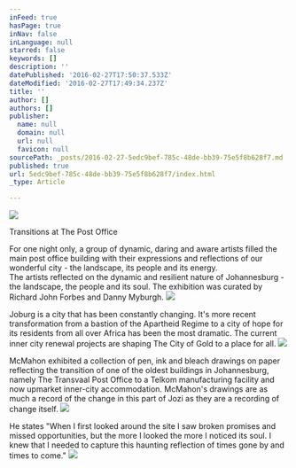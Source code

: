 ```yaml
---
inFeed: true
hasPage: true
inNav: false
inLanguage: null
starred: false
keywords: []
description: ''
datePublished: '2016-02-27T17:50:37.533Z'
dateModified: '2016-02-27T17:49:34.237Z'
title: ''
author: []
authors: []
publisher:
  name: null
  domain: null
  url: null
  favicon: null
sourcePath: _posts/2016-02-27-5edc9bef-785c-48de-bb39-75e5f8b628f7.md
published: true
url: 5edc9bef-785c-48de-bb39-75e5f8b628f7/index.html
_type: Article

---
```

![](https://the-grid-user-content.s3-us-west-2.amazonaws.com/07d546a7-2cda-4078-8b0b-ca19ce2c3c4a.jpg)

Transitions at The Post Office

For one night only, a group of dynamic, daring and aware artists filled the main post office building with their expressions and reflections of our wonderful city - the landscape, its people and its energy.  
The artists reflected on the dynamic and resilient nature of Johannesburg - the landscape, the people and its soul. The exhibition was curated by Richard John Forbes and Danny Myburgh.
![](https://the-grid-user-content.s3-us-west-2.amazonaws.com/c224ce31-3c5c-448c-958e-e937b8dcd8fe.jpg)

Joburg is a city that has been constantly changing. It's more recent transformation from a bastion of the Apartheid Regime to a city of hope for its residents from all over Africa has been the most dramatic. The current inner city renewal projects are shaping The City of Gold to a place for all.
![](https://the-grid-user-content.s3-us-west-2.amazonaws.com/144ea243-db18-4c0c-b05b-7a5ed48cdfe0.jpg)

McMahon exhibited a collection of pen, ink and bleach drawings on paper reflecting the transition of one of the oldest buildings in Johannesburg, namely The Transvaal Post Office to a Telkom manufacturing facility and now upmarket inner-city accommodation. McMahon's drawings are as much a record of the change in this part of Jozi as they are a recording of change itself.
![](https://the-grid-user-content.s3-us-west-2.amazonaws.com/e06b3c98-4c48-4b9b-b995-d9677f937c4b.jpg)

He states "When I first looked around the site I saw broken promises and missed opportunities, but the more I looked the more I noticed its soul. I knew that I needed to capture this haunting reflection of times gone by and times to come."
![](https://the-grid-user-content.s3-us-west-2.amazonaws.com/b1262f79-9e8a-4874-95b5-dca1f3dcb314.jpg)